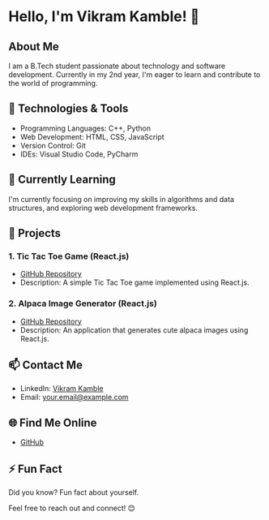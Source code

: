 # Hello, I'm Vikram Kamble! 👋

## About Me
I am a B.Tech student passionate about technology and software development. Currently in my 2nd year, I'm eager to learn and contribute to the world of programming.

## 🔧 Technologies & Tools
- Programming Languages: C++, Python
- Web Development: HTML, CSS, JavaScript
- Version Control: Git
- IDEs: Visual Studio Code, PyCharm

## 🌱 Currently Learning
I'm currently focusing on improving my skills in algorithms and data structures, and exploring web development frameworks.

## 🚀 Projects
### 1. Tic Tac Toe Game (React.js)
- [GitHub Repository](https://github.com/vikky2810/tictactoe)
- Description: A simple Tic Tac Toe game implemented using React.js.

### 2. Alpaca Image Generator (React.js)
- [GitHub Repository](https://github.com/vikky2810/alpaca-image-generator-website)
- Description: An application that generates cute alpaca images using React.js.

## 📫 Contact Me
- LinkedIn: [Vikram Kamble](https://www.linkedin.com/in/vikram-kamble-888933264/?lipi=urn%3Ali%3Apage%3Ad_flagship3_feed%3BLJ0tXQtoTGiW9Hp4F0MDGw%3D%3D)
- Email: your.email@example.com

## 🌐 Find Me Online
- [GitHub](https://github.com/vikky2810/)


## ⚡ Fun Fact
Did you know? Fun fact about yourself.

Feel free to reach out and connect! 😊
